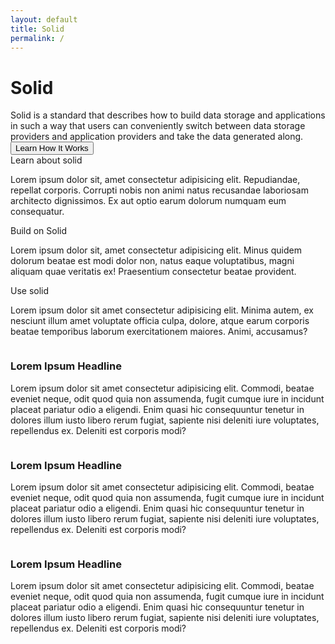 ```yaml
---
layout: default
title: Solid
permalink: /
---
```


<div class="home">
  <div class="title-banner">
    <h1 class="title">Solid</h1>
    <div class="subtitle">
      Solid is a standard that describes how to build data storage and applications in such a way that users can conveniently switch between data storage providers and application providers and take the data generated along.
    </div>
    <button class="learn-btn">Learn How It Works</button>
  </div>
  <div class="page-content">
  <div class="cards row around">
    <div class="col-xs-12 col-sm-12 col-md-4 col-lg-4">
      <div class="card">
        <div class="card-header">
          <i class="fas fa-2x fa-book"></i>
          <span class="card-title">Learn about solid</span>
        </div>
        <div class="card-body">
          <p>
            Lorem ipsum dolor sit, amet consectetur adipisicing elit.
            Repudiandae, repellat corporis. Corrupti nobis non animi natus
            recusandae laboriosam architecto dignissimos. Ex aut optio earum
            dolorum numquam eum consequatur.
          </p>
        </div>
      </div>
    </div>
    <div class="col-xs-12 col-sm-12 col-md-4 col-lg-4">
      <div class="card">
        <div class="card-header">
          <i class="fas fa-2x fa-tools"></i>
          <span class="card-title">Build on Solid</span>
        </div>
        <div class="card-body">
          <p>
            Lorem ipsum dolor sit, amet consectetur adipisicing elit. Minus
            quidem dolorum beatae est modi dolor non, natus eaque voluptatibus,
            magni aliquam quae veritatis ex! Praesentium consectetur beatae
            provident.
          </p>
        </div>
      </div>
    </div>
    <div class="col-xs-12 col-sm-12 col-md-4 col-lg-4">
      <div class="card">
        <div class="card-header">
          <i class="fas fa-2x fa-users"></i>
          <span class="card-title">Use solid</span>
        </div>
        <div class="card-body">
          <p>
            Lorem ipsum dolor sit amet consectetur adipisicing elit. Minima
            autem, ex nesciunt illum amet voluptate officia culpa, dolore, atque
            earum corporis beatae temporibus laborum exercitationem maiores.
            Animi, accusamus?
          </p>
        </div>
      </div>
    </div>
  </div>

  <div class="img-info-banner row around">
    <div class="col-xs-12 col-sm-12 col-md-5 col-lg-5">
      <div class="image">
        <img src="{{site.baseurl}}/assets/img/pod-user-icon.svg" alt="" />
      </div>
    </div>
    <div class="col-xs-12 col-sm-12 col-md-7 col-lg-7">
      <div class="info-card">
        <h3 class="title">Lorem Ipsum Headline</h3>
        <p class="info">
          Lorem ipsum dolor sit amet consectetur adipisicing elit. Commodi,
          beatae eveniet neque, odit quod quia non assumenda, fugit cumque iure
          in incidunt placeat pariatur odio a eligendi. Enim quasi hic
          consequuntur tenetur in dolores illum iusto libero rerum fugiat,
          sapiente nisi deleniti iure voluptates, repellendus ex. Deleniti est
          corporis modi?
        </p>
      </div>
    </div>
  </div>

  <div class="img-info-banner row around reverse">
    <div class="col-xs-12 col-sm-12 col-md-5 col-lg-5">
      <div class="image">
        <img src="{{site.baseurl}}/assets/img/pod-user-icon.svg" alt="" />
      </div>
    </div>
    <div class="col-xs-12 col-sm-12 col-md-7 col-lg-7">
      <div class="info-card">
        <h3 class="title">Lorem Ipsum Headline</h3>
        <p class="info">
          Lorem ipsum dolor sit amet consectetur adipisicing elit. Commodi,
          beatae eveniet neque, odit quod quia non assumenda, fugit cumque iure
          in incidunt placeat pariatur odio a eligendi. Enim quasi hic
          consequuntur tenetur in dolores illum iusto libero rerum fugiat,
          sapiente nisi deleniti iure voluptates, repellendus ex. Deleniti est
          corporis modi?
        </p>
      </div>
    </div>

  </div>

  <div class="img-info-banner row around">
    <div class="col-xs-12 col-sm-12 col-md-5 col-lg-5">
      <div class="image">
        <img src="{{site.baseurl}}/assets/img/pod-user-icon.svg" alt="" />
      </div>
    </div>
    <div class="col-xs-12 col-sm-12 col-md-7 col-lg-7">
      <div class="info-card">
        <h3 class="title">Lorem Ipsum Headline</h3>
        <p class="info">
          Lorem ipsum dolor sit amet consectetur adipisicing elit. Commodi,
          beatae eveniet neque, odit quod quia non assumenda, fugit cumque iure
          in incidunt placeat pariatur odio a eligendi. Enim quasi hic
          consequuntur tenetur in dolores illum iusto libero rerum fugiat,
          sapiente nisi deleniti iure voluptates, repellendus ex. Deleniti est
          corporis modi?
        </p>
      </div>
    </div>
  </div>
  </div>
</div>
